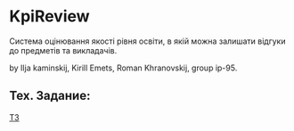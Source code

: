 # KpiReview

Система оцінювання якості рівня освіти, в якій можна залишати відгуки до предметів та викладачів.

by Ilja kaminskij, Kirill Emets, Roman Khranovskij, group ip-95.

## Тех. Задание:
[ТЗ](https://docs.google.com/document/d/1CjER1VnYI4jg9jXVJ4_SsRQa8YiSK94RGUlt0KSqMLs/edit?usp=sharing)
